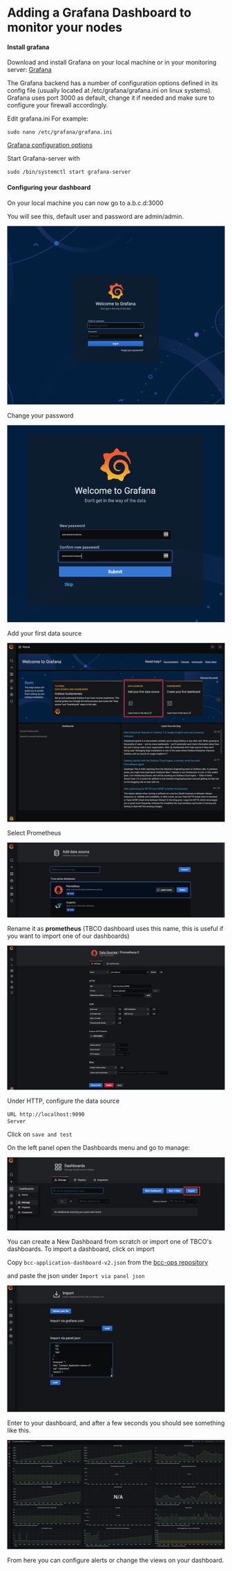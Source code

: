 # Adding a Grafana Dashboard to monitor your nodes


#### Install grafana

Download and install Grafana on your local machine or in your monitoring server: [Grafana](https://grafana.com/grafana/download)

The Grafana backend has a number of configuration options defined in its config file (usually located at /etc/grafana/grafana.ini on linux systems).
Grafana uses port 3000 as default, change it if needed and make sure to configure your firewall accordingly.

Edit grafana.ini For example:

    sudo nano /etc/grafana/grafana.ini

[Grafana configuration options](https://grafana.com/docs/grafana/latest/administration/configuration/)


Start Grafana-server with

    sudo /bin/systemctl start grafana-server


#### Configuring your dashboard

On your local machine you can now go to  a.b.c.d:3000

You will see this, default user and password are admin/admin.

![Welcome](images/grafana_13.35.19.png)

Change your password

![Password](images/grafana_13.39.26.png)

Add your first data source  

![DataSource](images/grafana_13.39.52.png)

Select Prometheus  

![Prometheus](images/grafana_13.40.31.png)

Rename it as **prometheus** (TBCO dashboard uses this name, this is useful if you want to import one of our dashboards)

![prometheus](images/grafana_prometheus.png)

Under HTTP, configure the data source

    URL http://localhost:9090
    Server

Click on `save and test`

On the left panel open the Dashboards menu and go to manage:

![Dashboard](images/grafana_13.55.40.png)

You can create a New Dashboard from scratch or import one of TBCO's dashboards. To import a dashboard, click on import

Copy `bcc-application-dashboard-v2.json` from the [bcc-ops repository](https://raw.githubusercontent.com/The-Blockchain-Company/bcc-ops/ea161f35792e74b41efa749085ead64c901f784d/modules/grafana/bcc/bcc-application-dashboard-v2.json)

and paste the json under `Import via panel json`

![Dashboard](images/grafana_14.24.43.png)

Enter to your dashboard, and after a few seconds you should see something like this.

![Dashboard](images/grafana_dashboard.png)

From here you can configure alerts or change the views on your dashboard.
